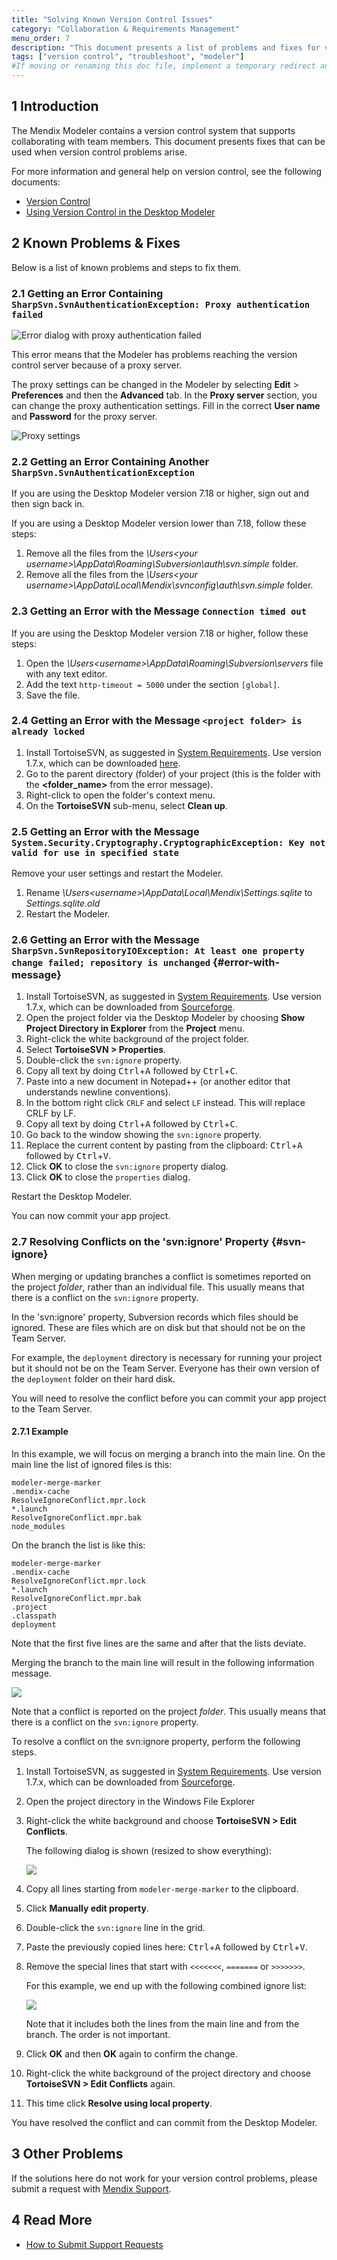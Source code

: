 ```yaml
---
title: "Solving Known Version Control Issues"
category: "Collaboration & Requirements Management"
menu_order: 7
description: "This document presents a list of problems and fixes for version control issues."
tags: ["version control", "troubleshoot", "modeler"]
#If moving or renaming this doc file, implement a temporary redirect and let the respective team know they should update the URL in the product. See Mapping to Products for more details.
---
```


## 1 Introduction

The Mendix Modeler contains a version control system that supports collaborating with team members. This document presents fixes that can be used when version control problems arise.

For more information and general help on version control, see the following documents:

* [Version Control](/refguide7/version-control)
* [Using Version Control in the Desktop Modeler](/refguide7/using-version-control-in-the-dm)

## 2 Known Problems & Fixes

Below is a list of known problems and steps to fix them.

### 2.1 Getting an Error Containing `SharpSvn.SvnAuthenticationException: Proxy authentication failed`

![Error dialog with proxy authentication failed](attachments/troubleshoot-version-control/oopsproxy.png)

This error means that the Modeler has problems reaching the version control server because of a proxy server.

The proxy settings can be changed in the Modeler by selecting **Edit** > **Preferences** and then the **Advanced** tab. In the **Proxy server** section, you can change the proxy authentication settings. Fill in the correct **User name** and **Password** for the proxy server.

![Proxy settings](attachments/troubleshoot-version-control/proxysettings.png)

### 2.2 Getting an Error Containing Another `SharpSvn.SvnAuthenticationException`

If you are using the Desktop Modeler version 7.18 or higher, sign out and then sign back in.

If you are using a Desktop Modeler version lower than 7.18, follow these steps:

1. Remove all the files from the *\Users\<your username>\AppData\Roaming\Subversion\auth\svn.simple* folder.
2. Remove all the files from the *\Users\<your username>\AppData\Local\Mendix\svnconfig\auth\svn.simple* folder.

### 2.3 Getting an Error with the Message `Connection timed out`

If you are using the Desktop Modeler version 7.18 or higher, follow these steps:

1. Open the *\Users\<username>\AppData\Roaming\Subversion\servers* file with any text editor.
2. Add the text `http-timeout = 5000` under the section `[global]`.
3. Save the file.

### 2.4 Getting an Error with the Message `<project folder> is already locked`

1. Install TortoiseSVN, as suggested in [System Requirements](/refguide7/system-requirements). Use version 1.7.x, which can be downloaded [here](https://sourceforge.net/projects/tortoisesvn/files/1.7.15/).
2. Go to the parent directory (folder) of your project (this is the folder with the **<folder_name>** from the error message).
3. Right-click to open the folder's context menu.
4. On the **TortoiseSVN** sub-menu, select **Clean up**.

### 2.5 Getting an Error with the Message `System.Security.Cryptography.CryptographicException: Key not valid for use in specified state`

Remove your user settings and restart the Modeler.

1. Rename *\Users\<username>\AppData\Local\Mendix\Settings.sqlite* to *Settings.sqlite.old* 
2. Restart the Modeler.

### 2.6 Getting an Error with the Message `SharpSvn.SvnRepositoryIOException: At least one property change failed; repository is unchanged` {#error-with-message}

1. Install TortoiseSVN, as suggested in [System Requirements](/refguide7/system-requirements). Use version 1.7.x, which can be downloaded from [Sourceforge](https://sourceforge.net/projects/tortoisesvn/files/1.7.15/).
2. Open the project folder via the Desktop Modeler by choosing **Show Project Directory in Explorer** from the **Project** menu.
3. Right-click the white background of the project folder.
4. Select **TortoiseSVN > Properties**.
5. Double-click the `svn:ignore` property.
6. Copy all text by doing <kbd>Ctrl</kbd>+<kbd>A</kbd> followed by <kbd>Ctrl</kbd>+<kbd>C</kbd>.
7. Paste into a new document in Notepad++ (or another editor that understands newline conventions).
8. In the bottom right click `CRLF` and select `LF` instead. This will replace CRLF by LF.
9. Copy all text by doing <kbd>Ctrl</kbd>+<kbd>A</kbd> followed by <kbd>Ctrl</kbd>+<kbd>C</kbd>.
10. Go back to the window showing the `svn:ignore` property.
11. Replace the current content by pasting from the clipboard: <kbd>Ctrl</kbd>+<kbd>A</kbd> followed by <kbd>Ctrl</kbd>+<kbd>V</kbd>.
12. Click **OK** to close the `svn:ignore` property dialog.
13. Click **OK** to close the `properties` dialog.

Restart the Desktop Modeler.

You can now commit your app project.

### 2.7 Resolving Conflicts on the 'svn:ignore' Property {#svn-ignore}

When merging or updating branches a conflict is sometimes reported on the project *folder*, rather than an individual file. This usually means that there is a conflict on the `svn:ignore` property.

In the 'svn:ignore' property, Subversion records which files should be ignored. These are files which are on disk but that should not be on the Team Server.

For example, the `deployment` directory is necessary for running your project but it should not be on the Team Server. Everyone has their own version of the `deployment` folder on their hard disk.

You will need to resolve the conflict before you can commit your app project to the Team Server.

#### 2.7.1 Example

In this example, we will focus on merging a branch into the main line. On the main line the list of ignored files is this:

```
modeler-merge-marker
.mendix-cache
ResolveIgnoreConflict.mpr.lock
*.launch
ResolveIgnoreConflict.mpr.bak
node_modules
```

On the branch the list is like this:

```
modeler-merge-marker
.mendix-cache
ResolveIgnoreConflict.mpr.lock
*.launch
ResolveIgnoreConflict.mpr.bak
.project
.classpath
deployment
```

Note that the first five lines are the same and after that the lists deviate.

Merging the branch to the main line will result in the following information message.

![](attachments/troubleshoot-version-control/mergesuccessfuldialog.png)

Note that a conflict is reported on the project *folder*. This usually means that there is a conflict on the `svn:ignore` property.

To resolve a conflict on the svn:ignore property, perform the following steps.

1. Install TortoiseSVN, as suggested in [System Requirements](/refguide7/system-requirements). Use version 1.7.x, which can be downloaded from [Sourceforge](https://sourceforge.net/projects/tortoisesvn/files/1.7.15/).
2. Open the project directory in the Windows File Explorer
3. Right-click the white background and choose **TortoiseSVN > Edit Conflicts**.

    The following dialog is shown (resized to show everything):

    ![](attachments/troubleshoot-version-control/editconflictsdialog.png)

4. Copy all lines starting from `modeler-merge-marker` to the clipboard. 
5. Click **Manually edit property**.
6. Double-click the `svn:ignore` line in the grid.
7. Paste the previously copied lines here: <kbd>Ctrl</kbd>+<kbd>A</kbd> followed by <kbd>Ctrl</kbd>+<kbd>V</kbd>.
8. Remove the special lines that start with `<<<<<<<`, `=======` or `>>>>>>>`.

    For this example, we end up with the following combined ignore list:

    ![](attachments/troubleshoot-version-control/combinedignorelist.png)

    Note that it includes both the lines from the main line and from the branch. The order is not important.

9. Click **OK** and then **OK** again to confirm the change.
10. Right-click the white background of the project directory and choose **TortoiseSVN > Edit Conflicts** again.
11. This time click **Resolve using local property**.

You have resolved the conflict and can commit from the Desktop Modeler.

## 3 Other Problems

If the solutions here do not work for your version control problems, please submit a request with [Mendix Support](https://support.mendix.com/).

## 4 Read More

* [How to Submit Support Requests](/developerportal/support/submit-support-request)
